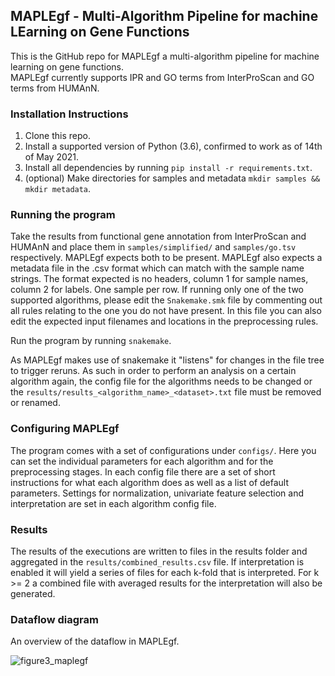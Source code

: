 ## MAPLEgf - Multi-Algorithm Pipeline for machine LEarning on Gene Functions
This is the GitHub repo for MAPLEgf a multi-algorithm pipeline for machine learning on gene functions.  
MAPLEgf currently supports IPR and GO terms from InterProScan and GO terms from HUMAnN.

### Installation Instructions

1. Clone this repo.
2. Install a supported version of Python (3.6), confirmed to work as of 14th of May 2021.
3. Install all dependencies by running `pip install -r requirements.txt`.
4. (optional) Make directories for samples and metadata `mkdir samples && mkdir metadata`.

### Running the program

Take the results from functional gene annotation from InterProScan and HUMAnN and place them in `samples/simplified/` and `samples/go.tsv` respectively. MAPLEgf expects both to be present. MAPLEgf also expects a metadata file in the .csv format which can match with the sample name strings. The format expected is no headers, column 1 for sample names, column 2 for labels. One sample per row. If running only one of the two supported algorithms, please edit the `Snakemake.smk` file by commenting out all rules relating to the one you do not have present. In this file you can also edit the expected input filenames and locations in the preprocessing rules. 

Run the program by running `snakemake`.

As MAPLEgf makes use of snakemake it "listens" for changes in the file tree to trigger reruns. As such in order to perform an analysis on a certain algorithm again, the config file for the algorithms needs to be changed or the `results/results_<algorithm_name>_<dataset>.txt` file must be removed or renamed.

### Configuring MAPLEgf

The program comes with a set of configurations under `configs/`.
Here you can set the individual parameters for each algorithm and for the preprocessing stages.
In each config file there are a set of short instructions for what each algorithm does as well as a list of default parameters.
Settings for normalization, univariate feature selection and interpretation are set in each algorithm config file.

### Results

The results of the executions are written to files in the results folder and aggregated in the `results/combined_results.csv` file.
If interpretation is enabled it will yield a series of files for each k-fold that is interpreted. For k >= 2 a combined file with averaged results for the interpretation will also be generated.   

### Dataflow diagram

An overview of the dataflow in MAPLEgf.

![figure3_maplegf](https://user-images.githubusercontent.com/17406317/118392550-80313900-b63a-11eb-8424-dbf33f85f911.png)







